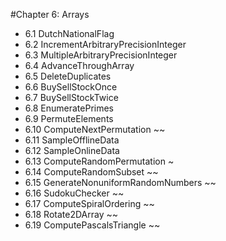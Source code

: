 #Chapter 6: Arrays  

* 6.1 DutchNationalFlag
* 6.2 IncrementArbitraryPrecisionInteger
* 6.3 MultipleArbitraryPrecisionInteger
* 6.4 AdvanceThroughArray
* 6.5 DeleteDuplicates
* 6.6 BuySellStockOnce
* 6.7 BuySellStockTwice
* 6.8 EnumeratePrimes
* 6.9 PermuteElements
* 6.10 ComputeNextPermutation ~~
* 6.11 SampleOfflineData
* 6.12 SampleOnlineData
* 6.13 ComputeRandomPermutation ~
* 6.14 ComputeRandomSubset ~~
* 6.15 GenerateNonuniformRandomNumbers ~~
* 6.16 SudokuChecker ~~
* 6.17 ComputeSpiralOrdering ~~
* 6.18 Rotate2DArray ~~
* 6.19 ComputePascalsTriangle ~~